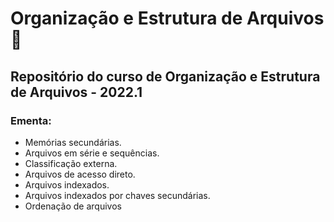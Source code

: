 # Organização e Estrutura de Arquivos :file_folder:

## Repositório do curso de Organização e Estrutura de Arquivos - 2022.1

### Ementa:
- Memórias secundárias.
- Arquivos em série e sequências.
- Classificação externa.
- Arquivos de acesso direto.
- Arquivos indexados.
- Arquivos indexados por chaves secundárias.
- Ordenação de arquivos
